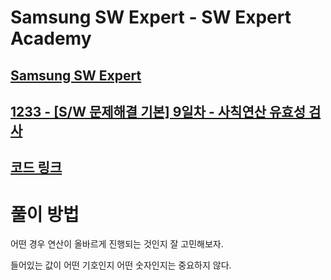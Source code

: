 # Samsung SW Expert - SW Expert Academy
[Samsung SW Expert](https://www.swexpertacademy.com)
-------------------------------------------
[1233 - [S/W 문제해결 기본] 9일차 - 사칙연산 유효성 검사](https://www.swexpertacademy.com/main/code/problem/problemDetail.do?contestProbId=AV141176AIwCFAYD&categoryId=AV141176AIwCFAYD&categoryType=CODE)
-------------------------------------------
[코드 링크](https://github.com/kh030728/SW-expert-academy-study-storage/blob/master/kh030728/1233/1233.cpp)
-------------------------------------------
# 풀이 방법

어떤 경우 연산이 올바르게 진행되는 것인지 잘 고민해보자.

들어있는 값이 어떤 기호인지 어떤 숫자인지는 중요하지 않다.